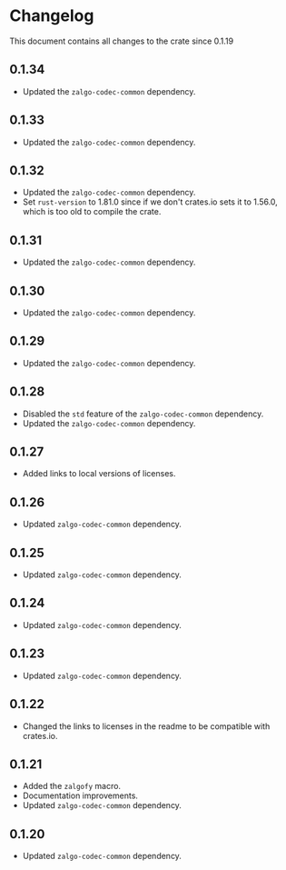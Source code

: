 # Changelog

This document contains all changes to the crate since 0.1.19

## 0.1.34

- Updated the `zalgo-codec-common` dependency.

## 0.1.33

- Updated the `zalgo-codec-common` dependency.

## 0.1.32

- Updated the `zalgo-codec-common` dependency.
- Set `rust-version` to 1.81.0 since if we don't crates.io sets it to 1.56.0,
 which is too old to compile the crate.

## 0.1.31

- Updated the `zalgo-codec-common` dependency.

## 0.1.30

- Updated the `zalgo-codec-common` dependency.

## 0.1.29

- Updated the `zalgo-codec-common` dependency.

## 0.1.28

- Disabled the `std` feature of the `zalgo-codec-common` dependency.
- Updated the `zalgo-codec-common` dependency.

## 0.1.27

- Added links to local versions of licenses.

## 0.1.26

- Updated `zalgo-codec-common` dependency.

## 0.1.25

- Updated `zalgo-codec-common` dependency.

## 0.1.24

- Updated `zalgo-codec-common` dependency.

## 0.1.23

- Updated `zalgo-codec-common` dependency.

## 0.1.22

- Changed the links to licenses in the readme to be compatible with crates.io.

## 0.1.21

- Added the `zalgofy` macro.
- Documentation improvements.
- Updated `zalgo-codec-common` dependency.

## 0.1.20

- Updated `zalgo-codec-common` dependency.
